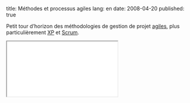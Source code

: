 title: Méthodes et processus agiles
lang: en
date: 2008-04-20
published: true

Petit tour d’horizon des méthodologies de gestion de projet [agiles](http://agilemanifesto.org/), plus particulièrement [XP](http://fr.wikipedia.org/wiki/Extreme_programming) et [Scrum](http://fr.wikipedia.org/wiki/Scrum_%28m%C3%A9thode%29).

<iframe src="//www.slideshare.net/slideshow/embed_code/669729" class="slideshare">
    <p><a href="http://www.slideshare.net/nperriault/mthodologies-de-dveloppement-agiles-presentation">Méthodes et processus agiles</a></p>
</iframe>
